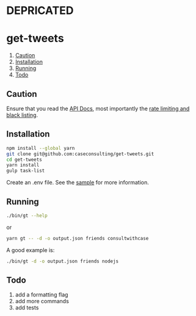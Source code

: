 
# DEPRICATED



# get-tweets

1. [Caution](#caution)
1. [Installation](#installation)
1. [Running](#running)
1. [Todo](#todo)

## Caution

Ensure that you read the [API Docs](https://dev.twitter.com/docs), most importantly the [rate limiting and black listing](https://dev.twitter.com/rest/public/rate-limiting).

## Installation

```sh
npm install --global yarn
git clone git@github.com:caseconsulting/get-tweets.git
cd get-tweets
yarn install 
gulp task-list
```

Create an .env file. See the [sample](env.example) for more information.

## Running

```sh
./bin/gt --help
```

or 

```sh
yarn gt -- -d -o output.json friends consultwithcase
```

A good example is:

```sh
./bin/gt -d -o output.json friends nodejs
```

## Todo

1. add a formatting flag
1. add more commands
1. add tests
